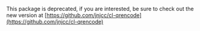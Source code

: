This package is deprecated, if you are interested, be sure to check out the
new version at [https://github.com/jnjcc/cl-qrencode](https://github.com/jnjcc/cl-qrencode)
